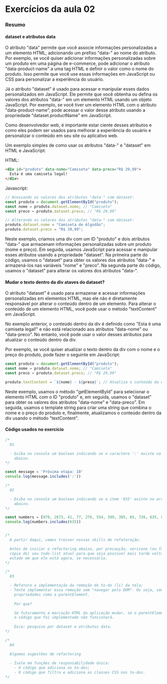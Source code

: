 <!--
Antes de publicar a issue, lembre-se de clicar na aba "Preview", para visualizar se a formatação está correta =)
-->

<!-- Escreva/insira as imagens após essa linha -->

# Exercícios da aula 02

### Resumo

#### dataset e atributos data

O atributo "data" permite que você associe informações personalizadas a um elemento HTML, adicionando um prefixo "data-" ao nome do atributo. Por exemplo, se você quiser adicionar informações personalizadas sobre um produto em uma página de e-commerce, pode adicionar o atributo "data-product-name" a uma tag HTML e definir o valor como o nome do produto. Isso permite que você use essas informações em JavaScript ou CSS para personalizar a experiência do usuário.

Já o atributo "dataset" é usado para acessar e manipular esses dados personalizados em JavaScript. Ele permite que você obtenha ou defina os valores dos atributos "data-" em um elemento HTML usando um objeto JavaScript. Por exemplo, se você tiver um elemento HTML com o atributo "data-product-name", pode acessar o valor desse atributo usando a propriedade "dataset.productName" em JavaScript.

Como desenvolvedor web, é importante estar ciente desses atributos e como eles podem ser usados para melhorar a experiência do usuário e personalizar o conteúdo em seu site ou aplicativo web.

Um exemplo simples de como usar os atributos "data-" e "dataset" em HTML e JavaScript:

HTML:

```html
<div id="produto" data-nome="Camiseta" data-preco="R$ 29,99">
  Esta é uma camiseta legal!
</div>
```

Javascript:

```javascript
// Acessando os valores dos atributos "data-" com dataset:
const produto = document.getElementById("produto");
const nome = produto.dataset.nome; // "Camiseta"
const preco = produto.dataset.preco; // "R$ 29,99"

// Alterando os valores dos atributos "data-" com dataset:
produto.dataset.nome = "Camiseta de Algodão";
produto.dataset.preco = "R$ 39,99";
```

Neste exemplo, criamos uma div com um ID "produto" e dois atributos "data-" que armazenam informações personalizadas sobre um produto (nome e preço). Em seguida, usamos JavaScript para acessar e manipular esses atributos usando a propriedade "dataset". Na primeira parte do código, usamos o "dataset" para obter os valores dos atributos "data-" e armazená-los nas variáveis "nome" e "preco". Na segunda parte do código, usamos o "dataset" para alterar os valores dos atributos "data-".

#### Mudar o texto dentro da div ataves do dataset?

O atributo "dataset" é usado para armazenar e acessar informações personalizadas em elementos HTML, mas ele não é diretamente responsável por alterar o conteúdo dentro de um elemento. Para alterar o conteúdo de um elemento HTML, você pode usar o método "textContent" em JavaScript.

No exemplo anterior, o conteúdo dentro da div é definido como "Esta é uma camiseta legal!" e não está relacionado aos atributos "data-nome" ou "data-preco". No entanto, você pode usar o valor desses atributos para atualizar o conteúdo dentro da div.

Por exemplo, se você quiser atualizar o texto dentro da div com o nome e o preço do produto, pode fazer o seguinte em JavaScript:

```javascript
const produto = document.getElementById("produto");
const nome = produto.dataset.nome; // "Camiseta"
const preco = produto.dataset.preco; // "R$ 29,99"

produto.textContent = `${nome} - ${preco}`; // Atualiza o conteúdo da div com o nome e preço do produto
```

Neste exemplo, usamos o método "getElementById" para selecionar o elemento HTML com o ID "produto" e, em seguida, usamos o "dataset" para obter os valores dos atributos "data-nome" e "data-preco". Em seguida, usamos o template string para criar uma string que combina o nome e o preço do produto e, finalmente, atualizamos o conteúdo dentro da div usando o método "textContent".

#### Código usados no exercício

```javascript
/*
  01

  - Exiba no console um boolean indicando se o caractere ':' existe na string 
    abaixo.
*/

const message = 'Próxima etapa: 10'
console.log(message.includes(':'))

/*
  02

  - Exiba no console um boolean indicando se o item '635' existe no array 
    abaixo.
*/

const numbers = [979, 2673, 41, 77, 276, 554, 399, 385, 65, 726, 635, 833, 462]
console.log(numbers.includes(635))


/*
  A partir daqui, vamos treinar nossas skills de refatoração.

  Antes de iniciar o refactoring abaixo, por precaução, versione (ou faça uma 
  cópia do) seu todo-list atual para que seja possível mais tarde voltar ao 
  estado em que ele está agora, se necessário.
*/

/*
  03

  - Refatore a implementação da remoção do to-do (li) da tela;
  - Tente implementar essa remoção sem "navegar pelo DOM". Ou seja, sem usar 
    propriedades como a parentElement.
    
    Por que? 

    Se futuramente a marcação HTML da aplicação mudar, se o parentElement mudar, 
    o código que foi implementado não funcionará.
    
    Dica: pesquise por dataset e atributos data.
*/

/*
  04

  Algumas sugestões de refactoring
  
  - Isole em funções de responsabilidade única:
    - O código que adiciona os to-dos;
    - O código que filtra e adiciona as classes CSS nos to-dos.
*/
```
